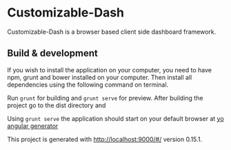 # Customizable-Dash

Customizable-Dash is a browser based client side dashboard framework.


## Build & development

If you wish to install the application on your computer, you need to have npm, grunt and bower installed on your computer. Then install all dependencies using the following command on terminal.

Run `grunt` for building and `grunt serve` for preview. After building the project go to the dist directory and 


Using `grunt serve` the application should start on your default browser at [yo angular generator](https://github.com/yeoman/generator-angular)


This project is generated with [http://localhost:9000/#/](http://localhost:9000/#/)
version 0.15.1.